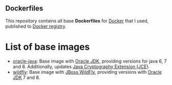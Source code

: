 ## Dockerfiles

This repository contains all base **Dockerfiles** for [Docker](https://www.docker.com/) that I used, published to [Docker registry](https://registry.hub.docker.com/).

# List of base images

* [oracle-java](oracle-java/README.md): Base image with [Oracle JDK](http://www.oracle.com/technetwork/pt/java/javase/downloads/index.html), providing versions for java 6, 7 and 8. Additionally, updates [Java Cryptography Extension (JCE)](http://www.oracle.com/technetwork/java/javase/downloads/jce8-download-2133166.html).
* [wildfly](wildfly/README.md): Base image with [JBoss WildFly](http://wildfly.org/), providing versions with [Oracle JDK](http://www.oracle.com/technetwork/pt/java/javase/downloads/index.html) 7 and 8.
